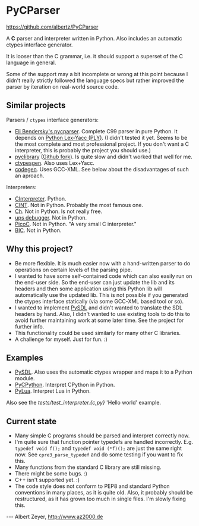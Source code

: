 PyCParser
=========
<https://github.com/albertz/PyCParser>

A **C** parser and interpreter written in Python. Also includes an automatic ctypes interface generator.

It is looser than the C grammar, i.e. it should support a superset of the C language in general.

Some of the support may a bit incomplete or wrong at this point because I didn't really strictly followed the language specs but rather improved the parser by iteration on real-world source code.

Similar projects
----------------

Parsers / `ctypes` interface generators:

* [Eli Bendersky's pycparser](https://github.com/eliben/pycparser).
 Complete C99 parser in pure Python.
 It depends on [Python Lex-Yacc (PLY)](http://www.dabeaz.com/ply/).
 (I didn't tested it yet. Seems to be the most complete and most professional project.
 If you don't want a C interpreter, this is probably the project you should use.)
* [pyclibrary](https://launchpad.net/pyclibrary) ([Github fork](https://github.com/albertz/pyclibrary)). Is quite slow and didn't worked that well for me.
* [ctypesgen](http://code.google.com/p/ctypesgen/). Also uses Lex+Yacc.
* [codegen](http://starship.python.net/crew/theller/ctypes/old/codegen.html). Uses GCC-XML. See below about the disadvantages of such an aproach.

Interpreters:

* [CInterpreter](https://github.com/SKantar/CInterpreter). Python.
* [CINT](http://root.cern.ch/drupal/content/cint). Not in Python. Probably the most famous one.
* [Ch](http://www.softintegration.com/). Not in Python. Is not really free.
* [ups debugger](http://ups.sourceforge.net/main.html). Not in Python.
* [PicoC](http://code.google.com/p/picoc/). Not in Python. "A very small C interpreter."
* [BIC](https://github.com/hexagonal-sun/bic). Not in Python.

Why this project?
-----------------

* Be more flexible. It is much easier now with a hand-written parser to do operations on certain levels of the parsing pipe.
* I wanted to have some self-contained code which can also easily run on the end-user side. So the end-user can just update the lib and its headers and then some application using this Python lib will automatically use the updated lib. This is not possible if you generated the ctypes interface statically (via some GCC-XML based tool or so).
* I wanted to implement [PySDL](https://github.com/albertz/PySDL) and didn't wanted to translate the SDL headers by hand. Also, I didn't wanted to use existing tools to do this to avoid further maintaining work at some later time. See the project for further info.
* This functionality could be used similarly for many other C libraries.
* A challenge for myself. Just for fun. :)

Examples
--------

* [PySDL](https://github.com/albertz/PySDL). Also uses the automatic ctypes wrapper and maps it to a Python module.
* [PyCPython](https://github.com/albertz/PyCPython). Interpret CPython in Python.
* [PyLua](https://github.com/albertz/PyLua). Interpret Lua in Python.

Also see the *tests/test_interpreter.{c,py}* 'Hello world' example.

Current state
-------------

* Many simple C programs should be parsed and interpret correctly now.
* I'm quite sure that function pointer typedefs are handled incorrectly. E.g. `typedef void f();` and `typedef void (*f)();` are just the same right now. See `cpre3_parse_typedef` and do some testing if you want to fix this.
* Many functions from the standard C library are still missing.
* There might be some bugs. :)
* C++ isn't supported yet. :)
* The code style does not conform to PEP8 and standard Python conventions in many places, as it is quite old. Also, it probably should be restructured, as it has grown too much in single files. I'm slowly fixing this.


--- Albert Zeyer, <http://www.az2000.de>

